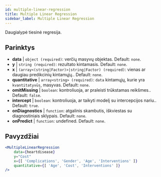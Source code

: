 ```yaml
---
id: multiple-linear-regression
title: Multiple Linear Regression
sidebar_label: Multiple Linear Regression
---
```


Daugialypė tiesinė regresija.

## Parinktys

* __data__ | `object (required)`: verčių masyvų objektas. Default: `none`.
* __y__ | `string (required)`: rezultato kintamasis. Default: `none`.
* __x__ | `(array<(string|Factor)>|string|Factor) (required)`: vienas ar daugiau predikcinių kintamųjų.. Default: `none`.
* __quantitative__ | `array<string> (required)`: `data` kintamųjų, kurie yra `kvantitatyvūs`, masyvas. Default: `none`.
* __omitMissing__ | `boolean`: kontroliuoja, ar praleisti trūkstamas reikšmes.. Default: `false`.
* __intercept__ | `boolean`: kontroliuoja, ar taikyti modelį su intercepcijos nariu.. Default: `true`.
* __onDiagnostics__ | `function`: atgalinis skambutis, iškviestas su diagnostiniais sklypais. Default: `none`.
* __onPredict__ | `function`: undefined. Default: `none`.


## Pavyzdžiai

```jsx live
<MultipleLinearRegression 
    data={heartdisease} 
    y="Cost"
    x={[ 'Complications', 'Gender', 'Age', 'Interventions' ]}
    quantitative={[ 'Age', 'Cost', 'Interventions' ]}
/>
```

